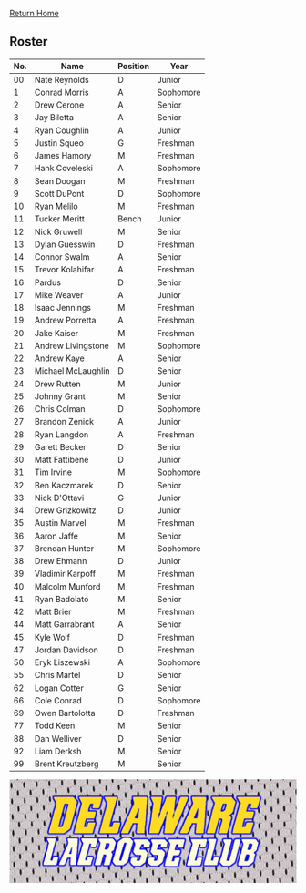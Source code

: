 [Return Home](http://delawarelacrosse.club/index)

## Roster


No. | Name | Position | Year
----|------|----------|-----
00| Nate Reynolds | D | Junior
1 | Conrad Morris | A | Sophomore
2 | Drew Cerone | A | Senior
3 | Jay Biletta | A | Senior
4 | Ryan Coughlin | A | Junior
5 | Justin Squeo | G | Freshman
6 | James Hamory | M | Freshman
7 | Hank Coveleski | A | Sophomore
8 | Sean Doogan | M | Freshman
9 | Scott DuPont | D | Sophomore
10 | Ryan Melilo | M | Freshman
11 | Tucker Meritt | Bench | Junior
12 | Nick Gruwell | M | Senior
13 | Dylan Guesswin | D | Freshman
14 | Connor Swalm | A | Senior
15 | Trevor Kolahifar | A | Freshman
16 | Pardus | D | Senior
17 | Mike Weaver | A | Junior
18 | Isaac Jennings | M | Freshman
19 | Andrew Porretta | A | Freshman
20 | Jake Kaiser | M | Freshman
21 | Andrew Livingstone | M | Sophomore
22 | Andrew Kaye | A | Senior
23 | Michael McLaughlin | D | Senior
24 | Drew Rutten | M | Junior
25 | Johnny Grant | M | Senior
26 | Chris Colman | D | Sophomore
27 | Brandon Zenick | A | Junior
28 | Ryan Langdon | A | Freshman
29 | Garett Becker | D | Senior
30 | Matt Fattibene | D | Junior
31 | Tim Irvine | M | Sophomore
32 | Ben Kaczmarek | D | Senior
33 | Nick D'Ottavi | G | Junior
34 | Drew Grizkowitz | D | Junior
35 | Austin Marvel | M | Freshman
36 | Aaron Jaffe | M | Senior
37 | Brendan Hunter | M | Sophomore
38 | Drew Ehmann | D | Junior
39 | Vladimir Karpoff | M | Freshman
40 | Malcolm Munford | M | Freshman
41 | Ryan Badolato | M | Senior
42 | Matt Brier | M | Freshman
44 | Matt Garrabrant | A | Senior
45 | Kyle Wolf | D | Freshman
47 | Jordan Davidson | D | Freshman
50 | Eryk Liszewski | A | Sophomore
55 | Chris Martel | D | Senior
62 | Logan Cotter | G | Senior
66 | Cole Conrad | D | Sophomore
69 | Owen Bartolotta | D | Freshman
77 | Todd Keen | M | Senior
88 | Dan Welliver | D | Senior
92 | Liam Derksh | M | Senior
99 | Brent Kreutzberg | M | Senior

![Banner](/meshbanner.jpg)
